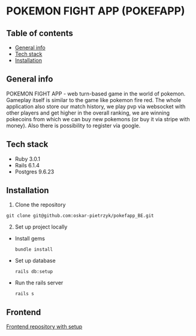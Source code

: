 # POKEMON FIGHT APP (POKEFAPP)

## Table of contents

- [General info](#general-info)
- [Tech stack](#tech-stack)
- [Installation](#installation)

## General info

POKEMON FIGHT APP - web turn-based game in the world of pokemon. Gameplay itself is similar to the game like pokemon fire red. The whole application also store our match history, we play pvp via websocket with other players and get higher in the overall ranking, we are winning pokecoins from which we can buy new pokemons (or buy it via stripe with money). Also there is possibility to register via google.

## Tech stack

- Ruby 3.0.1
- Rails 6.1.4
- Postgres 9.6.23

## Installation

1. Clone the repository
  ```shell
  git clone git@github.com:oskar-pietrzyk/pokefapp_BE.git
  ```

2. Set up project locally
- Install gems
  ```shell
  bundle install
  ```

- Set up database
   ```shell
  rails db:setup
  ```

- Run the rails server
  ```shell
  rails s
  ```

## Frontend

[Frontend repository with setup](https://github.com/oskar-pietrzyk/pokefapp_fe)
